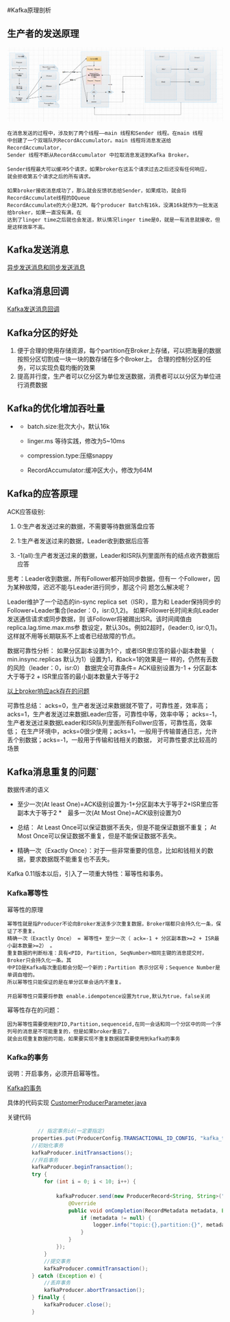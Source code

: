 #Kafka原理剖析
## 生产者的发送原理
![Producer发送原理](./files/kafka-principle-1.PNG)
```text
在消息发送的过程中，涉及到了两个线程——main 线程和Sender 线程。在main 线程
中创建了一个双端队列RecordAccumulator。main 线程将消息发送给RecordAccumulator，
Sender 线程不断从RecordAccumulator 中拉取消息发送到Kafka Broker。

Sender线程最大可以缓冲5个请求，如果broker在这五个请求过去之后还没有任何响应，
就会拒收第五个请求之后的所有请求。

如果broker接收消息成功了，那么就会反馈状态给Sender，如果成功，就会将RecordAccumulate线程的DQueue
RecordAccumulate的大小是32M，每个producer Batch有16k，没满16k就作为一批发送给broker，如果一直没有满，在
达到了linger time之后就也会发送，默认情况linger time是0，就是一有消息就接收，但是这样效率不高。

```

## Kafka发送消息
[异步发送消息和同步发送消息](./kafka-async-send/src/main/java/com/itdom/kafka/CustomProducer.java)

## Kafka消息回调
[Kafka发送消息回调](./kafka-async-send/src/main/java/com/itdom/kafka/CustomProducerCallback.java)


## Kafka分区的好处
1. 便于合理的使用存储资源，每个partition在Broker上存储，可以把海量的数据按照分区切割成一块一块的数存储在多个Broker上。
合理的控制分区的任务，可以实现负载均衡的效果
2. 提高并行度，生产者可以亿分区为单位发送数据，消费者可以以分区为单位进行消费数据

## Kafka的优化增加吞吐量
* 
    * batch.size:批次大小，默认16k
    * linger.ms 等待实践，修改为5~10ms
    
    * compression.type:压缩snappy
    
    * RecordAccumulator:缓冲区大小，修改为64M
    
    
## Kafka的应答原理

ACK应答级别:
1. 0:生产者发送过来的数据，不需要等待数据落盘应答

2. 1:生产者发送过来的数据，Leader收到数据后应答
    
3. -1(all):生产者发送过来的数据，Leader和ISR队列里面所有的结点收齐数据后应答    

思考：Leader收到数据，所有Follower都开始同步数据，但有一
个Follower，因为某种故障，迟迟不能与Leader进行同步，那这个问
题怎么解决呢？

Leader维护了一个动态的in-sync replica set（ISR），意为和
Leader保持同步的Follower+Leader集合(leader：0，isr:0,1,2)。
如果Follower长时间未向Leader发送通信请求或同步数据，则
该Follower将被踢出ISR。该时间阈值由replica.lag.time.max.ms参
数设定，默认30s。例如2超时，(leader:0, isr:0,1)。
这样就不用等长期联系不上或者已经故障的节点。

数据可靠性分析：
如果分区副本设置为1个，或者ISR里应答的最小副本数量
（ min.insync.replicas 默认为1）设置为1，和ack=1的效果是一
样的，仍然有丢数的风险（leader：0，isr:0）
数据完全可靠条件= ACK级别设置为-1 + 分区副本大于等于2 + ISR里应答的最小副本数量大于等于2

[以上broker响应ack存在的问题](https://app.diagrams.net/#Hchenanddom%2FCharts%2Fmain%2Frepo%2Fkafka%E7%9A%84ack%E5%8E%9F%E7%90%86%E5%89%96%E6%9E%90.drawio)

可靠性总结：
acks=0，生产者发送过来数据就不管了，可靠性差，效率高；
acks=1，生产者发送过来数据Leader应答，可靠性中等，效率中等；
acks=-1，生产者发送过来数据Leader和ISR队列里面所有Follwer应答，可靠性高，效率低；
在生产环境中，acks=0很少使用；acks=1，一般用于传输普通日志，允许丢个别数据；acks=-1，一般用于传输和钱相关的数据，
对可靠性要求比较高的场景

## Kafka消息重复的问题`
数据传递的语义
* 至少一次(At least One)=ACK级别设置为-1+分区副本大于等于2+ISR里应答副本大于等于2
*　最多一次(At Most One)=ACK级别设置为0
* 总结：
    At Least Once可以保证数据不丢失，但是不能保证数据不重复；
    At Most Once可以保证数据不重复，但是不能保证数据不丢失。

* 精确一次（Exactly Once）：对于一些非常重要的信息，比如和钱相关的数据，要求数据既不能重复也不丢失。

Kafka 0.11版本以后，引入了一项重大特性：幂等性和事务。

### Kafka幂等性
幂等性的原理
```text
幂等性就是指Producer不论向Broker发送多少次重复数据，Broker端都只会持久化一条，保证了不重复。
精确一次（Exactly Once） = 幂等性+ 至少一次（ ack=-1 + 分区副本数>=2 + ISR最小副本数量>=2） 。
重复数据的判断标准：具有<PID, Partition, SeqNumber>相同主键的消息提交时，Broker只会持久化一条。其
中PID是Kafka每次重启都会分配一个新的；Partition 表示分区号；Sequence Number是单调自增的。
所以幂等性只能保证的是在单分区单会话内不重复。

开启幂等性只需要将参数 enable.idempotence设置为true,默认为true，false关闭
```
幂等性存在的问题：
```text
因为幂等性需要使用到PID,Partition,sequenceid,在同一会话和同一个分区中的同一个序列号的消息是不可能重复的，但是如果broker重启了，
就会出现重复数据的可能，如果要实现不重复数据就需要使用到kafka的事务
```
###  Kafka的事务
说明：开启事务，必须开启幂等性。

[Kafka的事务](https://app.diagrams.net/#Hchenanddom%2FCharts%2Fmain%2Frepo%2FKafka%E4%BA%8B%E5%8A%A1.drawio)

具体的代码实现
[CustomerProducerParameter.java](./kafka-async-send/src/main/java/com/itdom/kafka/CustomerProducerParameter.java)

关键代码
```java
          // 指定事务id(一定要指定)
        properties.put(ProducerConfig.TRANSACTIONAL_ID_CONFIG, "kafka_transaction_001");
        //初始化事务
        kafkaProducer.initTransactions();
        //开启事务
        kafkaProducer.beginTransaction();
        try {
            for (int i = 0; i < 10; i++) {

                kafkaProducer.send(new ProducerRecord<String, String>("first", "transaction-00"+i), new Callback() {
                    @Override
                    public void onCompletion(RecordMetadata metadata, Exception exception) {
                        if (metadata != null) {
                            logger.info("topic:{},partition:{}", metadata.topic(), metadata.partition());
                        }
                    }
                });
            }
            //提交事务
            kafkaProducer.commitTransaction();
        } catch (Exception e) {
            //丢弃事务
            kafkaProducer.abortTransaction();
        } finally {
            kafkaProducer.close();
        }
```




































































































